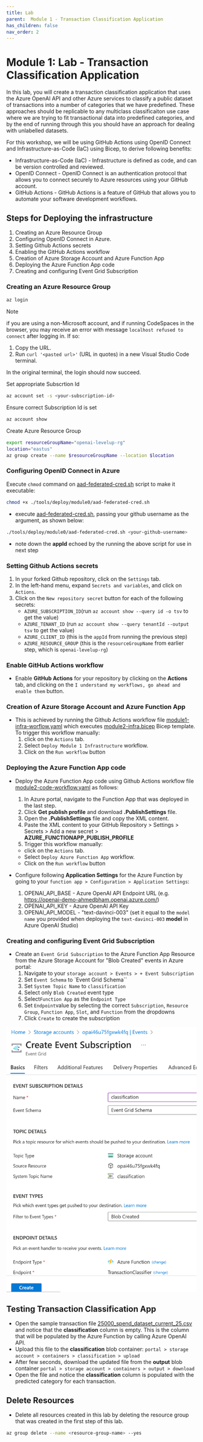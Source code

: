 ```yaml
---
title: Lab
parent:  Module 1 - Transaction Classification Application
has_children: false
nav_order: 2
---
```


# Module 1: Lab - Transaction Classification Application

In this lab, you will create a transaction classification application that uses the Azure OpenAI API and other Azure services to classify a public dataset of transactions into a number of categories that we have predefined. These approaches should be replicable to any multiclass classificaiton use case where we are trying to fit transactional data into predefined categories, and by the end of running through this you should have an approach for dealing with unlabelled datasets.

For this workshop, we will be using GitHub Actions using OpenID Connect and Infrastructure-as-Code (IaC) using Bicep, to derive following benefits:

* Infrastructure-as-Code (IaC) - Infrastructure is defined as code, and can be version controlled and reviewed.
* OpenID Connect - OpenID Connect is an authentication protocol that allows you to connect securely to Azure resources using your GitHub account.
* GitHub Actions - GitHub Actions is a feature of GitHub that allows you to automate your software development workflows.

## Steps for Deploying the infrastructure

1. Creating an Azure Resource Group
1. Configuring OpenID Connect in Azure.
1. Setting Github Actions secrets
1. Enabling the GitHub Actions workflow
1. Creation of Azure Storage Account and Azure Function App
1. Deploying the Azure Function App code
1. Creating and configuring Event Grid Subscription

### Creating an Azure Resource Group

```bash
az login
```

   > [!NOTE]
   > if you are using a non-Microsoft account, and if running CodeSpaces in the browser, you may receive an error with message `localhost refused to connect` after logging in. If so:
   > 
   > 1. Copy the URL.
   > 1. Run `curl '<pasted url>'` (URL in quotes) in a new Visual Studio Code terminal.
   > 
   > In the original terminal, the login should now succeed.

Set appropriate Subscrtion Id

```bash
az account set -s <your-subscription-id>
```

Ensure correct Subscription Id is set

```bash
az account show
```
Create Azure Resource Group

```bash
export resourceGroupName="openai-levelup-rg"
location="eastus"
az group create --name $resourceGroupName --location $location
```

### Configuring OpenID Connect in Azure

Execute `chmod` command on [aad-federated-cred.sh](../../../tools/deploy/module0/aad-federated-cred.sh) script to make it executable:

```bash
chmod +x ./tools/deploy/module0/aad-federated-cred.sh
```

* execute [aad-federated-cred.sh](../../../tools/deploy/module0/aad-federated-cred.sh), passing your github username as the argument, as shown below:

```bash
./tools/deploy/module0/aad-federated-cred.sh <your-github-username>
```

* note down the **appId** echoed by the running the above script for use in next step

### Setting Github Actions secrets

1. In your forked Github repository, click on the `Settings` tab.
2. In the left-hand menu, expand `Secrets and variables`, and click on `Actions`.
3. Click on the `New repository secret` button for each of the following secrets:
   * `AZURE_SUBSCRIPTION_ID`(run `az account show --query id -o tsv` to get the value)
   * `AZURE_TENANT_ID` (run `az account show --query tenantId --output tsv` to get the value)
   * `AZURE_CLIENT_ID` (this is the `appId` from running the previous step)
   * `AZURE_RESOURCE_GROUP` (this is the `resourceGroupName` from earlier step, which is `openai-levelup-rg`)

### Enable GitHub Actions workflow

* Enable **GitHub Actions** for your repository by clicking on the **Actions** tab, and clicking on the `I understand my workflows, go ahead and enable them` button.

### Creation of Azure Storage Account and Azure Function App

  * This is achieved by running the Github Actions workflow file [module1-infra-worflow.yaml](../../../.github/workflows/module1-infra-workflow.yaml) which executes [module2-infra.bicep](../../../tools/deploy/Module1/infra/module1-infra.bicep) Bicep template. To trigger this workflow manually:
    1. click on the `Actions` tab.
    2. Select `Deploy Module 1 Infrastructure` workflow.
    3. Click on the `Run workflow` button

### Deploying the Azure Function App code

* Deploy the Azure Function App code using Github Actions workflow file [module2-code-workflow.yaml](../../../.github/workflows/module1-code-workflow.yaml) as follows:
  1. In Azure portal, navigate to the Function App that was deployed in the last step.
  2. Click **Get publish profile** and download **.PublishSettings** file.
  3. Open the **.PublishSettings** file and copy the XML content.
  4. Paste the XML content to your GitHub Repository > Settings > Secrets > Add a new secret > **AZURE_FUNCTIONAPP_PUBLISH_PROFILE**
  5. Trigger this workflow manually:
    * click on the `Actions` tab.
    * Select `Deploy Azure Function App` workflow.
    * Click on the `Run workflow` button

* Configure following **Application Settings** for the Azure Function by going to your `function app > Configuration > Application Settings`:
  1. OPENAI_API_BASE - Azure OpenAI API Endpoint URL (e.g. https://openai-demo-ahmedbham.openai.azure.com/)
  2. OPENAI_API_KEY - Azure OpenAI API Key
  3. OPENAI_API_MODEL - "text-davinci-003" (set it equal to the `model name` you provided when deploying the `text-davinci-003` **model** in Azure OpenAI Studio)

### Creating and configuring Event Grid Subscription

* Create an `Event Grid Subscription` to the Azure Function App Resource from the Azure Storage Account for "Blob Created" events in Azure portal:
  1. Navigate to your `storage account > Events > + Event Subscription`
  2. Set `Event Schema` to `Event Grid Schema``
  3. Set `System Topic Name` to `classification`
  4. Select only `Blob Created` event type
  5. Select`Function App` as the `Endpoint Type`
  6. Set `Endpoint`value by selecting the correct `Subscription`, `Resource Group`, `Function App`, `Slot`, and `Function` from the dropdowns
  7. Click `Create` to create the subscription

![Event Grid Subscription Page](../../assets/images/module1/module1-create-event-subscription.png)

## Testing Transaction Classification App

* Open the sample transaction file [25000_spend_dataset_current_25.csv](../../../tools/deploy/Module1/data/25000_spend_dataset_current_25.csv) and notice that the **classification** column is empty. This is the column that will be populated by the Azure Function by calling Azure OpenAI API.   	
* Upload this file to the **classification** blob container: `portal > storage account > containers > classification > upload`
* After few seconds, download the updated file from the **output** blob container `portal > storage account > containers > output > download`
* Open the file and notice the **classification** column is populated with the predicted category for each transaction.

## Delete Resources

* Delete all resources created in this lab by deleting the resource group that was created in the first step of this lab.

```bash
az group delete --name <resource-group-name> --yes
```
